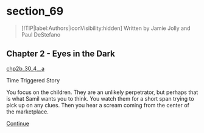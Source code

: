
# section_69

>[!TIP|label:Authors|iconVisibility:hidden]
>Written by Jamie Jolly and Paul DeStefano

## Chapter 2 - Eyes in the Dark

[chp2b_30_4__a](../../decomp/app/src/main/res/raw/chp2b_30_4__a.mp3 ':include :type=audio')

Time Triggered Story

You focus on the children. They are an unlikely perpetrator, but perhaps that is what Samil wants you to think. You watch them for a short span trying to pick up on any clues. Then you hear a scream coming from the center of the marketplace.

[Continue](output/chapter2/section_72.md)


